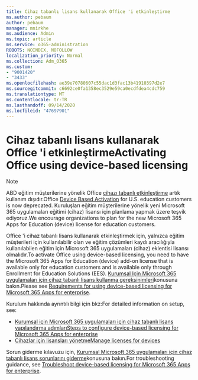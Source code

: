 ```yaml
---
title: Cihaz tabanlı lisans kullanarak Office 'i etkinleştirme
ms.author: pebaum
author: pebaum
manager: mnirkhe
ms.audience: Admin
ms.topic: article
ms.service: o365-administration
ROBOTS: NOINDEX, NOFOLLOW
localization_priority: Normal
ms.collection: Adm_O365
ms.custom:
- "9001420"
- "3433"
ms.openlocfilehash: ae39e70780607c55dac1d3fac13b41910397d2e7
ms.sourcegitcommit: c6692ce0fa1358ec3529e59ca0ecdfdea4cdc759
ms.translationtype: MT
ms.contentlocale: tr-TR
ms.lasthandoff: 09/14/2020
ms.locfileid: "47697901"
---
```

# <a name="activating-office-using-device-based-licensing"></a><span data-ttu-id="6a7c0-102">Cihaz tabanlı lisans kullanarak Office 'i etkinleştirme</span><span class="sxs-lookup"><span data-stu-id="6a7c0-102">Activating Office using device-based licensing</span></span>

> [!NOTE]
> <span data-ttu-id="6a7c0-103">ABD eğitim müşterilerine yönelik Office [cihazı tabanlı etkinleştirme](https://aka.ms/officedba) artık kullanım dışıdır.</span><span class="sxs-lookup"><span data-stu-id="6a7c0-103">Office [Device Based Activation](https://aka.ms/officedba) for U.S. education customers is now deprecated.</span></span> <span data-ttu-id="6a7c0-104">Kuruluşları eğitim müşterilerine yönelik yeni Microsoft 365 uygulamaları eğitimi (cihaz) lisansı için planlama yapmak üzere teşvik ediyoruz.</span><span class="sxs-lookup"><span data-stu-id="6a7c0-104">We encourage organizations to plan for the new Microsoft 365 Apps for Education (device) license for education customers.</span></span>

<span data-ttu-id="6a7c0-105">Office 'i cihaz tabanlı lisans kullanarak etkinleştirmek için, yalnızca eğitim müşterileri için kullanılabilir olan ve eğitim çözümleri kaydı aracılığıyla kullanılabilen eğitim için Microsoft 365 uygulamaları (cihaz) eklentisi lisansı olmalıdır.</span><span class="sxs-lookup"><span data-stu-id="6a7c0-105">To activate Office using device-based licensing, you need to have the Microsoft 365 Apps for Education (device) add-on license that is available only for education customers and is available only through Enrollment for Education Solutions (EES).</span></span> <span data-ttu-id="6a7c0-106">[Kurumsal Için Microsoft 365 uygulamaları için cihaz tabanlı lisans kullanma gereksinimleri](https://docs.microsoft.com/deployoffice/device-based-licensing#requirements-for-using-device-based-licensing-for-microsoft-365-apps-for-enterprise)konusuna bakın.</span><span class="sxs-lookup"><span data-stu-id="6a7c0-106">Please see [Requirements for using device-based licensing for Microsoft 365 Apps for enterprise](https://docs.microsoft.com/deployoffice/device-based-licensing#requirements-for-using-device-based-licensing-for-microsoft-365-apps-for-enterprise).</span></span>


<span data-ttu-id="6a7c0-107">Kurulum hakkında ayrıntılı bilgi için bkz:</span><span class="sxs-lookup"><span data-stu-id="6a7c0-107">For detailed information on setup, see:</span></span>

- [<span data-ttu-id="6a7c0-108">Kurumsal için Microsoft 365 uygulamaları için cihaz tabanlı lisans yapılandırma adımları</span><span class="sxs-lookup"><span data-stu-id="6a7c0-108">Steps to configure device-based licensing for Microsoft 365 Apps for enterprise</span></span>](https://docs.microsoft.com/deployoffice/device-based-licensing#steps-to-configure-device-based-licensing-for-microsoft-365-apps-for-enterprise)
- [<span data-ttu-id="6a7c0-109">Cihazlar için lisansları yönetme</span><span class="sxs-lookup"><span data-stu-id="6a7c0-109">Manage licenses for devices</span></span>](https://docs.microsoft.com/microsoft-365/admin/misc/manage-licenses-for-devices)

<span data-ttu-id="6a7c0-110">Sorun giderme kılavuzu için, [Kurumsal Microsoft 365 uygulamaları için cihaz tabanlı lisans sorunlarını giderme](https://docs.microsoft.com/deployoffice/device-based-licensing#troubleshoot-device-based-licensing-for-microsoft-365-apps-for-enterprise)konusuna bakın.</span><span class="sxs-lookup"><span data-stu-id="6a7c0-110">For troubleshooting guidance, see [Troubleshoot device-based licensing for Microsoft 365 Apps for enterprise](https://docs.microsoft.com/deployoffice/device-based-licensing#troubleshoot-device-based-licensing-for-microsoft-365-apps-for-enterprise).</span></span>
